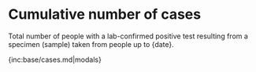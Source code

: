 # Cumulative number of cases 

Total number of people with a lab-confirmed positive test resulting from a specimen (sample) taken from people up to {date}.

{inc:base/cases.md|modals}